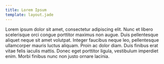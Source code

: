 ```yaml
---
title: Lorem Ipsum
template: layout.jade
---
```



Lorem ipsum dolor sit amet, consectetur adipiscing elit.
Nunc et libero scelerisque orci congue porttitor maximus non augue.
Duis pellentesque aliquet neque sit amet volutpat.
Integer faucibus neque leo, pellentesque ullamcorper mauris luctus aliquam.
Proin ac dolor diam.
Duis finibus erat vitae felis iaculis mattis.
Donec eget porttitor ligula, vestibulum imperdiet enim.
Morbi finibus nunc non justo ornare lacinia.
